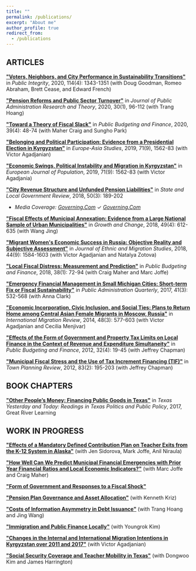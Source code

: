 ```yaml
---
title: ""
permalink: /publications/
excerpt: "About me"
author_profile: true
redirect_from: 
  - /publications
---
```


## ARTICLES

[**"Voters, Neighbors, and City Performance in Sustainability Transitions"**](https://doi.org/10.1080/10999922.2022.2053439) in *Public Integrity*, 2020, 114(4): 1343-1351 (with Doug Goodman, Romeo Abraham, Brett Cease, and Edward French)

[**"Pension Reforms and Public Sector Turnover"**](https://academic.oup.com/jpart/advance-article-abstract/doi/10.1093/jopart/muz009/5522313?redirectedFrom=fulltext) in *Journal of Public Administration Research and Theory*, 2020, 30(1), 96-112 (with Trang Hoang)

[**"Toward a Theory of Fiscal Slack"**](https://doi.org/10.1111/pbaf.12240) in *Public Budgeting and Finance*, 2020, 39(4): 48-74 (with Maher Craig and Sungho Park)

[**"Belonging and Political Participation: Evidence from a Presidential Election in Kyrgyzstan"**](https://doi.org/10.1080/09668136.2019.1665168) in *Europe-Asia Studies*, 2019, 71(9), 1562-83 (with Victor Agadjanian)

[**"Economic Swings, Political Instability and Migration in Kyrgyzstan"**](https://doi.org/10.1080/09668136.2019.1665168) in *European Journal of Population*, 2019, 71(9): 1562-83 (with Victor Agadjania)

[**"City Revenue Structure and Unfunded Pension Liabilities"**](https://doi.org/10.1177/0160323X18817806) in *State and Local Government Review*, 2018, 50(3): 189-202
* _Media Coverage:_  [_Governing.Com_](https://www.governing.com/archive/gov-city-revenue-structure-explain-unfunded-pensions.html) ✓ [_Governing.Com_](https://www.governing.com/archive/gov-city-revenue-structure-explain-unfunded-pensions.html)

[**"Fiscal Effects of Municipal Annexation: Evidence from a Large National Sample of Urban Municipalities"**](https://doi.org/10.1111/grow.12260) in *Growth and Change*, 2018, 49(4): 612-635 (with Wang Jing)

[**"Migrant Women's Economic Success in Russia: Objective Reality and Subjective Assessment"**](https://doi.org/10.1080/1369183X.2017.1333410) in *Journal of Ethnic and Migration Studies*, 2018, 44(9): 1584-1603 (with Victor Agadjanian and Natalya Zotova)

[**"Local Fiscal Distress: Measurement and Prediction"**](https://doi.org/10.1111/pbaf.12165) in *Public Budgeting and Finance*, 2018, 38(1): 72-94 (with Craig Maher and Marc Joffe)

[**"Emergency Financial Management in Small Michigan Cities: Short-term Fix or Fiscal Sustainability"**](https://www.jstor.org/stable/26383395) in *Public Administration Quarterly*, 2017, 41(3): 532-568 (with Anna Clark)

[**"Economic Incorporation, Civic Inclusion, and Social Ties: Plans to Return Home among Central Asian Female Migrants in Moscow, Russia"**](https://doi.org/10.1111/imre.12117) in *International Migration Review*, 2014, 48(3): 577-603 (with Victor Agadjanian and Cecilia Menjivar)

[**"Effects of the Form of Government and Property Tax Limits on Local Finance in the Context of Revenue and Expenditure Simultaneity"**](https://doi.org/10.1111/j.1540-5850.2012.01022.x) in *Public Budgeting and Finance*, 2012, 32(4): 19-45 (with Jeffrey Chapman)

[**"Municipal Fiscal Stress and the Use of Tax Increment Financing (TIF)"**](https://www.jstor.org/stable/41349091) in *Town Planning Review*, 2012, 83(2): 195-203 (with Jeffrey Chapman)

## BOOK CHAPTERS

[**"Other People’s Money: Financing Public Goods in Texas"**](#link) in *Texas Yesterday and Today: Readings in Texas Politics and Public Policy*, 2017, Great River Learning

## WORK IN PROGRESS

[**"Effects of a Mandatory Defined Contribution Plan on Teacher Exits from the K-12 System in Alaska"**](#InProgress) (with Jen Sidorova, Mark Joffe, Anil Niraula)

[**"How Well Can We Predict Municipal Financial Emergencies with Prior Year Financial Ratios and Local Economic Indicators?"**](#InProgress) (with Marc Joffe and Craig Maher)

[**"Form of Government and Responses to a Fiscal Shock"**](#InProgress)

[**"Pension Plan Governance and Asset Allocation"**](#InProgress) (with Kenneth Kriz)

[**"Costs of Information Asymmetry in Debt Issuance"**](#InProgress) (with Trang Hoang and Jing Wang)

[**"Immigration and Public Finance Locally"**](#InProgress) (with Youngrok Kim)

[**"Changes in the Internal and International Migration Intentions in Kyrgyzstan over 2011 and 2017"**](#InProgress) (with Victor Agadjanian)

[**"Social Security Coverage and Teacher Mobility in Texas"**](#InProgress) (with Dongwoo Kim and James Harrington)



